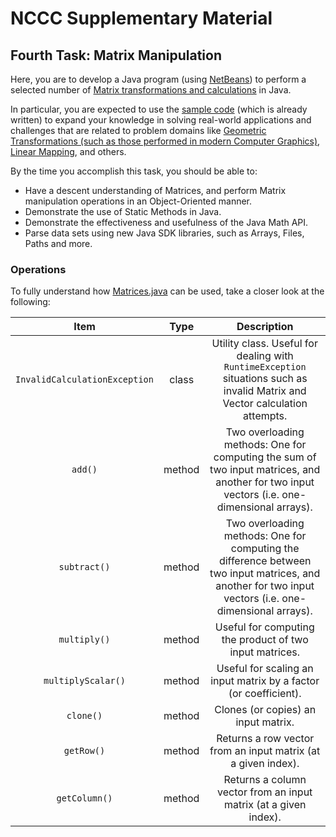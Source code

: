 # NCCC Supplementary Material

## Fourth Task: Matrix Manipulation

Here, you are to develop a Java program (using [NetBeans](https://netbeans.org/)) to perform a selected number of [Matrix transformations and calculations](https://en.wikipedia.org/wiki/Matrix_multiplication) in Java.

In particular, you are expected to use the [sample code](https://raw.github.com/youldash/NCCC/master/MatrixManipulation/Matrices.java) (which is already written) to expand your knowledge in solving real-world applications and challenges that are related to problem domains like [Geometric Transformations (such as those performed in modern Computer Graphics)](https://en.wikipedia.org/wiki/Transformation_matrix), [Linear Mapping](https://en.wikipedia.org/wiki/Linear_map), and others.

By the time you accomplish this task, you should be able to:

* Have a descent understanding of Matrices, and perform Matrix manipulation operations in an Object-Oriented manner.
* Demonstrate the use of Static Methods in Java.
* Demonstrate the effectiveness and usefulness of the Java Math API.
* Parse data sets using new Java SDK libraries, such as Arrays, Files, Paths and more.

### Operations

To fully understand how [Matrices.java](https://raw.github.com/youldash/NCCC/master/MatrixManipulation/Matrices.java) can be used, take a closer look at the following:

| Item | Type | Description |
|:----:|:----:|:-----------:|
| `InvalidCalculationException` | class | Utility class. Useful for dealing with `RuntimeException` situations such as invalid Matrix and Vector calculation attempts. |
| `add()` | method | Two overloading methods: One for computing the sum of two input matrices, and another for two input vectors (i.e. one-dimensional arrays). |
| `subtract()` | method | Two overloading methods: One for computing the difference between two input matrices, and another for two input vectors (i.e. one-dimensional arrays). |
| `multiply()` | method | Useful for computing the product of two input matrices. |
| `multiplyScalar()` | method | Useful for scaling an input matrix by a factor (or coefficient). |
| `clone()` | method | Clones (or copies) an input matrix. |
| `getRow()` | method | Returns a row vector from an input matrix (at a given index). |
| `getColumn()` | method | Returns a column vector from an input matrix (at a given index). |
